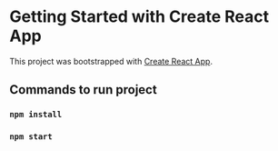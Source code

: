 # Getting Started with Create React App

This project was bootstrapped with [Create React App](https://github.com/facebook/create-react-app).

## Commands to run project

### `npm install`

### `npm start`
